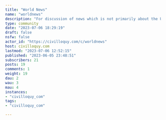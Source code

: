 ```yaml
---
title: "World News" 
name: "worldnews"
description: "For discussion of news which is not primarily about the United States of America###### Rules1. No editorialized titles2. No tabloids or generally unreliable news sources3. No false or misleading news stories4. No opinion, analysis, or advocacy articles5. No outrage journalism. News should be new and interesting and [focused on informing, not outraging](https://truthnotoutrage.com)###### See Also* [!news_world@lemmy.link](https://civilloquy.com/c/news_world@lemmy.link)* [!worldnews@lemmy.ml](https://civilloquy.com/c/worldnews@lemmy.ml)* [!world@lemmy.world](https://civilloquy.com/c/world@lemmy.world)* [!news@beehaw.org](https://civilloquy.com/c/news@beehaw.org)"
type: community
date: "2023-07-06 18:29:19"
draft: false
nsfw: false
actor_id: "https://civilloquy.com/c/worldnews"
host: civilloquy.com
lastmod: "2023-07-06 12:52:15"
published: "2023-06-05 23:48:51"
subscribers: 21
posts: 19
comments: 1
weight: 19
dau: 2
wau: 3
mau: 4
instances:
- "civilloquy_com"
tags: 
- "civilloquy_com"

---
```

